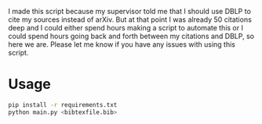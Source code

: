 I made this script because my supervisor told me that I should use DBLP to cite my sources instead of arXiv. 
But at that point I was already 50 citations deep and I could either spend hours making a script to automate this or I could spend hours going back and forth between my citations and DBLP, so here we are.
Please let me know if you have any issues with using this script.
# Usage
```bash
pip install -r requirements.txt
python main.py <bibtexfile.bib>
```